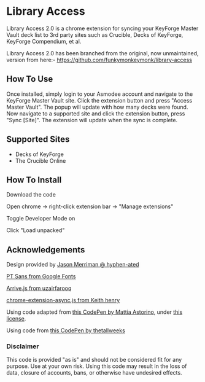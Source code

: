 # Library Access

Library Access 2.0 is a chrome extension for syncing your KeyForge Master Vault deck list to 3rd party sites such as Crucible, Decks of KeyForge, KeyForge Compendium, et al.

Library Access 2.0 has been branched from the original, now unmaintained, version from here:- 
https://github.com/funkymonkeymonk/library-access

## How To Use

Once installed, simply login to your Asmodee account and navigate to the KeyForge Master Vault site. Click the extension button and press "Access Master Vault". The popup will update with how many decks were found. Now navigate to a supported site and click the extension button, press "Sync [Site]". The extension will update when the sync is complete.

## Supported Sites

- Decks of KeyForge
- The Crucible Online

## How To Install

Download the code

Open chrome -> right-click extension bar -> "Manage extensions"

Toggle Developer Mode on

Click "Load unpacked"

## Acknowledgements

Design provided by [Jason Merriman @ hyphen-ated](http://hyphen-ated.com/)

[PT Sans from Google Fonts](https://fonts.google.com/specimen/PT+Sans)

[Arrive.js from uzairfarooq](https://github.com/uzairfarooq/arrive)

[chrome-extension-async.js from Keith henry](https://github.com/KeithHenry/chromeExtensionAsync)

Using code adapted from [this CodePen by Mattia Astorino](https://codepen.io/equinusocio/pen/wPvvmv), under [this license](pure-css-drawer-menu.license.txt).

Using code from [this CodePen by thetallweeks](https://codepen.io/thetallweeks)

### Disclaimer

This code is provided "as is" and should not be considered fit for any purpose. Use at your own risk. Using this code may result in the loss of data, closure of accounts, bans, or otherwise have undesired effects.